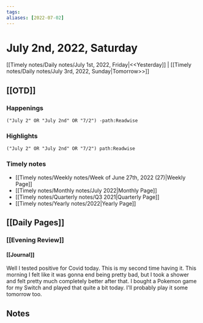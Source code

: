 ```yaml
---
tags:
aliases: [2022-07-02]
---
```


# July 2nd, 2022, Saturday

[[Timely notes/Daily notes/July 1st, 2022, Friday|<<Yesterday]] | [[Timely notes/Daily notes/July 3rd, 2022, Sunday|Tomorrow>>]]

## [[OTD]]

### Happenings

```query
("July 2" OR "July 2nd" OR "7/2") -path:Readwise
```

### Highlights

```query
("July 2" OR "July 2nd" OR "7/2") path:Readwise
```

### Timely notes
- [[Timely notes/Weekly notes/Week of June 27th, 2022 (27)|Weekly Page]]
- [[Timely notes/Monthly notes/July 2022|Monthly Page]]
- [[Timely notes/Quarterly notes/Q3 2021|Quarterly Page]]
- [[Timely notes/Yearly notes/2022|Yearly Page]]

## [[Daily Pages]]

### [[Evening Review]]

#### [[Journal]]

Well I tested positive for Covid today. This is my second time having it. This morning I felt like it was gonna end being pretty bad, but I took a shower and felt pretty much completely better after that. I bought a Pokemon game for my Switch and played that quite a bit today. I'll probably play it some tomorrow too. 

## Notes
